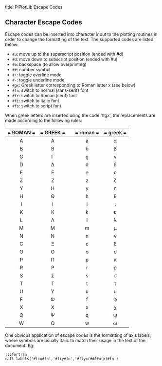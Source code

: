 title: PlPlotLib Escape Codes

Character Escape Codes
----------------------

Escape codes can be inserted into character input to the plotting 
routines in order to change the formatting of the text.
The supported codes are listed below:

+ `#u`: move up to the superscript position (ended with #d)
+ `#d`: move down to subscript position (ended with #u)
+ `#b`: backspace (to allow overprinting)
+ `##`: number symbol
+ `#+`: toggle overline mode
+ `#-`: toggle underline mode
+ `#gx`: Greek letter corresponding to Roman letter x (see below)
+ `#fn`: switch to normal (sans-serif) font
+ `#fr`: switch to Roman (serif) font
+ `#fi`: switch to italic font
+ `#fs`: switch to script font

When greek letters are inserted using the code '#gx', the replacements 
are made according to the following rules:

|= ROMAN =|= GREEK =| |= roman =|= greek =|
|:-:|:-:|-|:-:|:-:|
| A | Α | | a | α |
| B | Β | | b | β |
| G | Γ | | g | γ |
| D | Δ | | d | δ |
| E | Ε | | e | ε |
| Z | Ζ | | z | ζ |
| Y | Η | | y | η |
| H | Θ | | h | θ |
| I | Ι | | i | ι |
| K | Κ | | k | κ |
| L | Λ | | l | λ |
| M | Μ | | m | μ |
| N | Ν | | n | ν |
| C | Ξ | | c | ξ |
| O | Ο | | o | ο |
| P | Π | | p | π |
| R | Ρ | | r | ρ |
| S | Σ | | s | σ |
| T | Τ | | t | τ |
| U | Υ | | u | υ |
| F | Φ | | f | φ |
| X | Χ | | x | χ |
| Q | Ψ | | q | ψ |
| W | Ω | | w | ω |

One obvious application of escape codes is the formatting of axis 
labels, where symbols are usually italic to match their usage in the 
text of the document. Eg:

~~~
:::fortran
call labels('#fix#fn','#fiy#fn','#fiy=f#d0#u(x)#fn')
~~~
